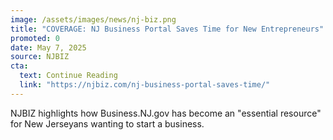 ```yaml
---
image: /assets/images/news/nj-biz.png
title: "COVERAGE: NJ Business Portal Saves Time for New Entrepreneurs"
promoted: 0
date: May 7, 2025
source: NJBIZ
cta:
  text: Continue Reading
  link: "https://njbiz.com/nj-business-portal-saves-time/"
---
```

NJBIZ highlights how Business.NJ.gov has become an "essential resource" for New Jerseyans wanting to start a business.
